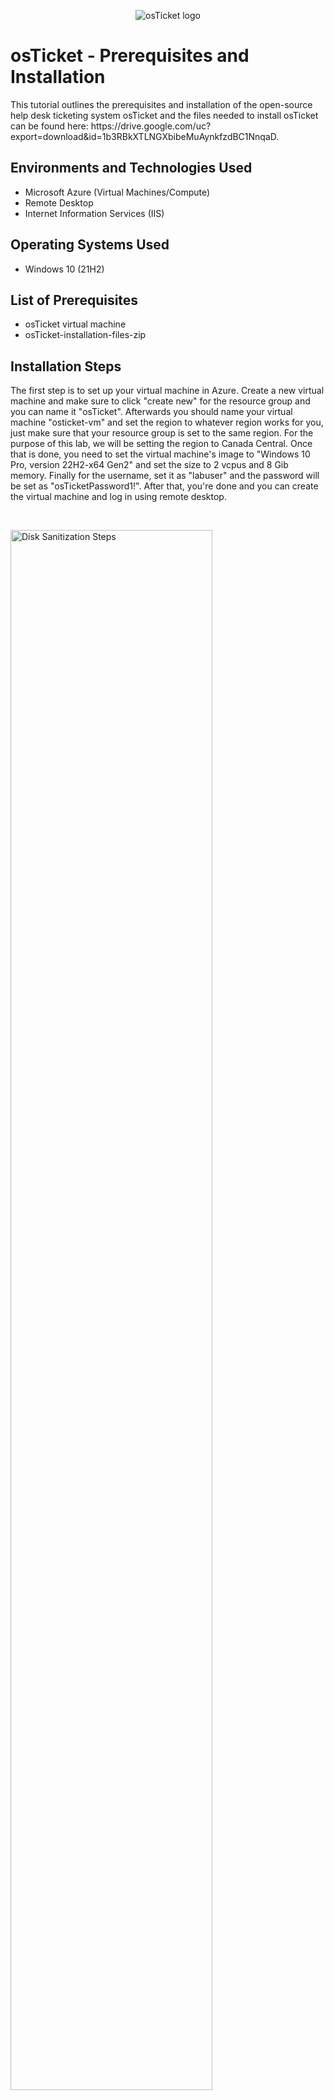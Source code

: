 <p align="center">
<img src="https://i.imgur.com/Clzj7Xs.png" alt="osTicket logo"/>
</p>

<h1>osTicket - Prerequisites and Installation</h1>
This tutorial outlines the prerequisites and installation of the open-source help desk ticketing system osTicket and the files needed to install osTicket can be found here: https://drive.google.com/uc?export=download&id=1b3RBkXTLNGXbibeMuAynkfzdBC1NnqaD.<br />




<h2>Environments and Technologies Used</h2>

- Microsoft Azure (Virtual Machines/Compute)
- Remote Desktop
- Internet Information Services (IIS)

<h2>Operating Systems Used </h2>

- Windows 10</b> (21H2)

<h2>List of Prerequisites</h2>

- osTicket virtual machine
- osTicket-installation-files-zip


<h2>Installation Steps</h2>
The first step is to set up your virtual machine in Azure. Create a new virtual machine and make sure to click "create new" for the resource group and you can name it "osTicket". Afterwards you should name your virtual machine "osticket-vm" and set the region to whatever region works for you, just make sure that your resource group is set to the same region. For the purpose of this lab, we will be setting the region to Canada Central. Once that is done, you need to set the virtual machine's image to "Windows 10 Pro, version 22H2-x64 Gen2" and set the size to 2 vcpus and 8 Gib memory. Finally for the username, set it as "labuser" and the password will be set as "osTicketPassword1!". After that, you're done and you can create the virtual machine and log in using remote desktop.
</p>
<br /><p>
<img src="https://i.imgur.com/XzQCznY.png" height="80%" width="80%" alt="Disk Sanitization Steps"/>
</p>
<p>
  <p>
<img src="https://i.imgur.com/pyLXdqu.png" height="80%" width="80%" alt="Disk Sanitization Steps"/>
</p>
<p>
    <p>
<img src="https://i.imgur.com/WkWmaQP.png" height="80%" width="80%" alt="Disk Sanitization Steps"/>
</p>
<p>
Once you are logged into your virtual machine, go ahead and download and unzip the osTicket file from above. After that you have to enable IIS and CGI, you can do this by opening the control panel and then click on "programs" turn "windows features on or off". From there you'll see Internet Information Services and you'll want to check this one. For CGI, you'll have to expand Internet Information Services and then expand World Wide Web Services and then expand Application Development Features and from there you'll see CGI and be able to check it. From the osTicket folder download PHP Manager and the Rewrite Module. 
</p>
<br />

<p>
<img src="https://i.imgur.com/nYS6lVf.png" height="80%" width="80%" alt="Disk Sanitization Steps"/>
</p>
<p>
  <p>
<img src="https://i.imgur.com/ajYO2Am.png" height="80%" width="80%" alt="Disk Sanitization Steps"/>
</p>
<p>
  <p>
<img src="https://i.imgur.com/5a2PCQ9.png" height="80%" width="80%" alt="Disk Sanitization Steps"/>
</p>
<p>
  <p>
<img src="https://i.imgur.com/prmHKqm.png" height="80%" width="80%" alt="Disk Sanitization Steps"/>
</p>
<p>
The next step is to go into your files and clicking into your C:// drive and creating a PHP folder inside your C:// drive and extract the PHP folder you downloaded eariler into the C:// PHP folder. From the osTicket folder, download the VC_redist and install and open the MySQL file. Once it's opened click on "typical setup", "Launch configuration Wizard", "Standard Configuration" and set the username and password to "root" for both of them. The next step is to open IIS as an admin and Registering PHP within IIS by clicking on "PHP manager" and clicking on "register a new PHP version" and then browsing to select the PHP file you extracted into your C:// drive. After that reload IIS by starting and stopping IIS.
</p> 
<br />
<p>
<img src="https://i.imgur.com/1z5sR7V.png" height="80%" width="80%" alt="Disk Sanitization Steps"/>
</p>
<p>
  <p>
<img src="https://i.imgur.com/eLnurqg.png" height="80%" width="80%" alt="Disk Sanitization Steps"/>
</p>
<p>
  <p>
<img src="https://i.imgur.com/OndmR5o.png" height="80%" width="80%" alt="Disk Sanitization Steps"/>
</p>
<p>
  <p>
<img src="https://i.imgur.com/ub5ulk7.png" height="80%" width="80%" alt="Disk Sanitization Steps"/>
</p>
<p>
  <p>
<img src="https://i.imgur.com/8jvnveH.png" height="80%" width="80%" alt="Disk Sanitization Steps"/>
</p>
<p>
  <p>
<img src="https://i.imgur.com/57gwrZn.png" height="80%" width="80%" alt="Disk Sanitization Steps"/>
</p>
<p>
  <p>
<img src="https://i.imgur.com/DvmF7zU.png" height="80%" width="80%" alt="Disk Sanitization Steps"/>
</p>
<p>
  <p>
<img src="https://i.imgur.com/tTNLGZB.png" height="80%" width="80%" alt="Disk Sanitization Steps"/>
</p>
<p>
Once you're done reloading IIS, you should unzip the osTicket.zip file and take the "upload" file within it and copy the file and go into your C:// drive, open inetpub, then open wwwroot and then paste the file inside here and rename it to "osTicket". Once you're done with that, go ahead and open IIS and reload once again. Within IIS, you should also click on "sites", then "default web site", and then "osTicket" and then on the right click on "Browse 0.80" and this should open up osTicket.
</p> 
<br />
<p>
<img src="https://i.imgur.com/KjRkaQ7.png" height="80%" width="80%" alt="Disk Sanitization Steps"/>
</p>
<p>
  <p>
  <p>
<img src="https://i.imgur.com/9Sr2lSG.png" height="80%" width="80%" alt="Disk Sanitization Steps"/>
</p>
<p>
  <p>
  <p>
<img src="https://i.imgur.com/iYPUvJN.png" height="80%" width="80%" alt="Disk Sanitization Steps"/>
</p>
<p>
  <p>
  <p>
<img src="https://i.imgur.com/3Yj1JNV.png" height="80%" width="80%" alt="Disk Sanitization Steps"/>
</p>
<p>
  <p>
  <p>
<img src="https://i.imgur.com/dwjInnE.png" height="80%" width="80%" alt="Disk Sanitization Steps"/>
</p>
<p>
  <p>
  <p>
<img src="https://i.imgur.com/cyF2RCx.png" height="80%" width="80%" alt="Disk Sanitization Steps"/>
</p>
<p>
  <p>
  <p>
<img src="https://i.imgur.com/tL4etE1.png" height="80%" width="80%" alt="Disk Sanitization Steps"/>
</p>
<p>
  <p>
Some extensions will not be enabled, but we will need these to be enabled. Open up IIS and osTicket once again and double click on PHP manager and click “Enable or disable an extension” and from there enable "php_imap.dll", "php_intl.dll", "php_opcache.dll". Refresh your osTicket browser and observe the extensions that are now enabled. After that is done, we need to open up your C:// drive and click on "inetpub", "wwwroot", "osTicket" and then "include". Within the include folder should be a file named "ost-sampleconfig.php" and you should rename this file to "ost-config.php". Once that is done, right click on "ost-config.php" and click on "properties" and then click on "advanced". After that remove all inherited permissions and then click on "add". Then click on "select a principle" and set it as "everybody". Once that is done click "full control" for the permissions and click on "ok". Once that is done continue setting up your osTicket browser up until "database settings".
<img src="https://i.imgur.com/EvXjZqp.png" height="80%" width="80%" alt="Disk Sanitization Steps"/>
</p>
<p>
  <p>
  <img src="https://i.imgur.com/J11pOES.png" height="80%" width="80%" alt="Disk Sanitization Steps"/>
</p>
<p>
  <p>
  <img src="https://i.imgur.com/R9R4OrS.png" height="80%" width="80%" alt="Disk Sanitization Steps"/>
</p>
<p>
  <p>
  <img src="https://i.imgur.com/AL2a3y4.png" height="80%" width="80%" alt="Disk Sanitization Steps"/>
</p>
<p>
  <p>
  <img src="https://i.imgur.com/8famZKp.png" height="80%" width="80%" alt="Disk Sanitization Steps"/>
</p>
<p>
  <p>
  <img src="https://i.imgur.com/A4EvNSv.png" height="80%" width="80%" alt="Disk Sanitization Steps"/>
</p>
<p>
  <p>
  <img src="https://i.imgur.com/rTbyrv6.png" height="80%" width="80%" alt="Disk Sanitization Steps"/>
</p>
<p>
  <p>
  <img src="https://i.imgur.com/xAIlb4x.png" height="80%" width="80%" alt="Disk Sanitization Steps"/>
</p>
<p>
  <p>
  <img src="https://i.imgur.com/UJbbwkN.png" height="80%" width="80%" alt="Disk Sanitization Steps"/>
</p>
<p>
  <p>
  <img src="https://i.imgur.com/kE0Tq3H.png" height="80%" width="80%" alt="Disk Sanitization Steps"/>
</p>
<p>
  <p>
  <img src="https://i.imgur.com/PTucIZO.png" height="80%" width="80%" alt="Disk Sanitization Steps"/>
</p>
<p>
  <p>
  <img src="https://i.imgur.com/ylrOV5l.png" height="80%" width="80%" alt="Disk Sanitization Steps"/>
</p>
<p>
  <p>
  <img src="https://i.imgur.com/AD65H7z.png" height="80%" width="80%" alt="Disk Sanitization Steps"/>
</p>
<p>
  <p>
  <img src="https://i.imgur.com/U7rZp80.png" height="80%" width="80%" alt="Disk Sanitization Steps"/>
</p>
<p>
  <p>
  <img src="https://i.imgur.com/2bTyAvI.png" height="80%" width="80%" alt="Disk Sanitization Steps"/>
</p>
<p>
  <p>
  Finally you should install Heidi SQL and open it once downloaded. Once opened, click "add" and type in "root" for both the username and password and click on "open". After that click on "create new" and then "database" and name this database "osTicket". Once the database is created, go back to the osTicket browser and continue filling out the "database settings" section. The MySQL database should be "osTicket" and the username and password should be "root". After that click "install now", and after that, your osTicket system should be installed fully and should be running smoothly!
  <img src="https://i.imgur.com/seDmBup.png" height="80%" width="80%" alt="Disk Sanitization Steps"/>
</p>
<p>
  <p>
  <img src="https://i.imgur.com/uULer8E.png" height="80%" width="80%" alt="Disk Sanitization Steps"/>
</p>
<p>
  <p>
  <img src="https://i.imgur.com/REb6X5v.png" height="80%" width="80%" alt="Disk Sanitization Steps"/>
</p>
<p>
  <p>
  <img src="https://i.imgur.com/rYsUNdQ.png" height="80%" width="80%" alt="Disk Sanitization Steps"/>
</p>
<p>
  <p>
  <img src="https://i.imgur.com/bmCaSL6.png" height="80%" width="80%" alt="Disk Sanitization Steps"/>
</p>
<p>
  <p>
  <img src="https://i.imgur.com/3sx4B2w.png" height="80%" width="80%" alt="Disk Sanitization Steps"/>
</p>
<p>
  <p>
  <img src="https://i.imgur.com/fZM6p8s.png" height="80%" width="80%" alt="Disk Sanitization Steps"/>
</p>
<p>
  <p>
  <img src="https://i.imgur.com/Gx4LC7u.png" height="80%" width="80%" alt="Disk Sanitization Steps"/>
</p>
<p>
  <p>
